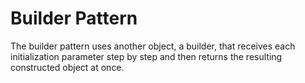 # Builder Pattern

The builder pattern uses another object, a builder, that receives each initialization parameter step by step and then returns the resulting constructed object at once.
